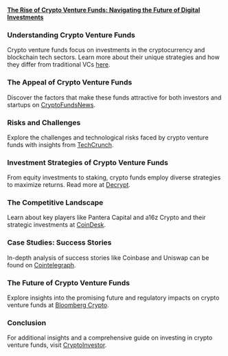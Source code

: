 [**The Rise of Crypto Venture Funds: Navigating the Future of Digital Investments**](https://www.yourcryptoinvestmentsite.com)

### Understanding Crypto Venture Funds

Crypto venture funds focus on investments in the cryptocurrency and blockchain tech sectors. Learn more about their unique strategies and how they differ from traditional VCs [here](https://www.investopedia.com).

### The Appeal of Crypto Venture Funds

Discover the factors that make these funds attractive for both investors and startups on [CryptoFundsNews](https://www.cryptofundsnews.com).

### Risks and Challenges

Explore the challenges and technological risks faced by crypto venture funds with insights from [TechCrunch](https://www.techcrunch.com).

### Investment Strategies of Crypto Venture Funds

From equity investments to staking, crypto funds employ diverse strategies to maximize returns. Read more at [Decrypt](https://www.decrypt.co).

### The Competitive Landscape

Learn about key players like Pantera Capital and a16z Crypto and their strategic investments at [CoinDesk](https://www.coindesk.com).

### Case Studies: Success Stories

In-depth analysis of success stories like Coinbase and Uniswap can be found on [Cointelegraph](https://www.cointelegraph.com).

### The Future of Crypto Venture Funds

Explore insights into the promising future and regulatory impacts on crypto venture funds at [Bloomberg Crypto](https://www.bloomberg.com/crypto).

### Conclusion

For additional insights and a comprehensive guide on investing in crypto venture funds, visit [CryptoInvestor](https://www.cryptoinvestor.com).